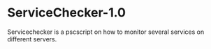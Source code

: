 # ServiceChecker-1.0
Servicechecker is a pscscript on how to monitor several services on different servers.
